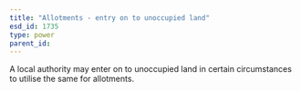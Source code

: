 ```yaml
---
title: "Allotments - entry on to unoccupied land"
esd_id: 1735
type: power
parent_id:  
---
```


A local authority may enter on to unoccupied land in certain circumstances to utilise the same for allotments.

